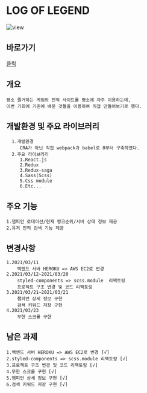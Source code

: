 # LOG OF LEGEND
   ![view](https://user-images.githubusercontent.com/57241273/111068881-e4862e00-850d-11eb-9dc1-b820ce9117b4.PNG)
## 바로가기
   [클릭](https://foreverchoi0706.github.io/log-of-legend/)

## 개요
    평소 즐거하는 게임의 전적 사이트를 평소에 자주 이용하는데,
    이번 기회에 기존에 배운 것들을 이용하여 직접 만들어보기로 했다.
    
## 개발환경 및 주요 라이브러리
      1.개발환경
         CRA가 아닌 직접 webpack과 babel로 0부터 구축하였다.
      2.주요 라이브러리
         1.React.js
         2.Redux
         3.Redux-saga
         4.Sass(Scss)
         5.Css module
         6.Etc...
   
## 주요 기능
    1.챔피언 로테이션/현재 랭크순위/서버 상태 정보 제공
    2.유저 전적 검색 기능 제공

## 변경사항
    1.2021/03/11
        백엔드 서버 HEROKU => AWS EC2로 변경
    2.2021/03/12~2021/03/20
        styled-components => scss.module  리팩토링
        프로젝트 구조 변경 및 코드 리팩토링
    3.2021/03/21~2021/03/21
        챔피언 상세 정보 구현
        검색 키워드 저장 구현
    4.2021/03/23
        무한 스크롤 구현    

## 남은 과제
    1.백엔드 서버 HEROKU => AWS EC2로 변경 [√]
    2.styled-components => scss.module 리팩토링 [√]
    3.프로젝트 구조 변경 및 코드 리팩토링 [√]
    4.무한 스크롤 구현 [√]  
    5.챔피언 상세 정보 구현 [√]
    6.검색 키워드 저장 구현 [√]
